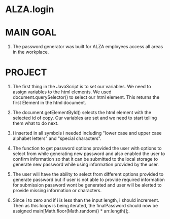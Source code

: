 # ALZA.login

# MAIN GOAL
1. The password generator was built for ALZA employees access all areas in the workplace.

# PROJECT
1. The first thing in the JavaScript is to set our variables. We need to assign variables to the html elements. We used document.querySelector() to select our html element. This returns the first Element in the html document.

2. The document.getElementById() selects the html element with the selected id of copy. Our variables are set and we need to start telling them what to do next.

3.  i inserted in all symbols i needed including "lower case and upper case alphabet letters" and "special characters".

4. The function to get password options provided the user with options to select from while generating new password and also enabled the user to confirm information so that it can be submitted to the local storage to generate new password while using information provided by the user.

5. The user will have the ability to select from different options provided to generate password but if user is not able to provide required information for submission password wont be generated and user will be alerted to provide missing information or characters.

6. Since i to zero and if i is less than the input length, i should increment. Then as this loops is being iterated, the finalPassword should now be assigned main[Math.floor(Math.random() * arr.length)];.
